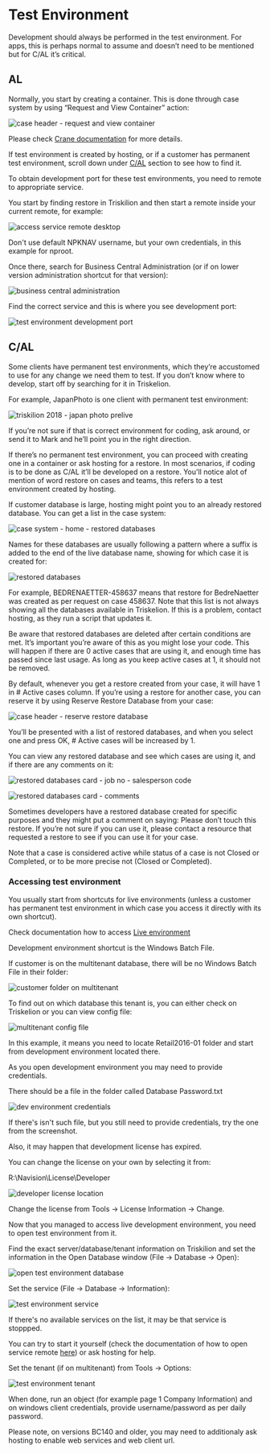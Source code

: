# Test Environment
Development should always be performed in the test environment. For apps, this is perhaps normal to assume and doesn’t need to be mentioned but for C/AL it’s critical.

## AL

Normally, you start by creating a container. This is done through case system by using “Request and View Container” action:

![case header - request and view container](../.attachments/CaseHeader-RequestAndViewContainer.png)

Please check [Crane documentation](../Crane-Containers/Crane-Features.md) for more details.

If test environment is created by hosting, or if a customer has permanent test environment, scroll down under [C/AL](#cal) section to see how to find it.

To obtain development port for these test environments, you need to remote to appropriate service.

You start by finding restore in Triskilion and then start a remote inside your current remote, for example:

![access service remote desktop](../.attachments/AccessingServiceRemoteDesktop.png)

Don't use default NPKNAV username, but your own credentials, in this example for nproot.

Once there, search for Business Central Administration (or if on lower version administration shortcut for that version):

![business central administration](../.attachments/BusinessCentralAdministration.png)

Find the correct service and this is where you see development port:

![test environment development port](../.attachments/TestEnvironmentDevelopmentPort.png)



## C/AL

Some clients have permanent test environments, which they’re accustomed to use for any change we need them to test. If you don’t know where to develop, start off by searching for it in Triskelion.

For example, JapanPhoto is one client with permanent test environment:

![triskilion 2018 - japan photo prelive](../.attachments/Triskilion2018-JapanPhotoPrelive.png)

If you’re not sure if that is correct environment for coding, ask around, or send it to Mark and he’ll point you in the right direction.

If there’s no permanent test environment, you can proceed with creating one in a container or ask hosting for a restore. In most scenarios, if coding is to be done as C/AL it’ll be developed on a restore. You'll notice alot of mention of word restore on cases and teams, this refers to a test environment created by hosting.

If customer database is large, hosting might point you to an already restored database. You can get a list in the case system:

![case system - home - restored databases](../.attachments/CaseSystem-Home-RestoredDatabases.png)

Names for these databases are usually following a pattern where a suffix is added to the end of the live database name, showing for which case it is created for:

![restored databases](../.attachments/RestoredDatabases.png)

For example, BEDRENAETTER-458637 means that restore for BedreNaetter was created as per request on case 458637. Note that this list is not always showing all the databases available in Triskelion. If this is a problem, contact hosting, as they run a script that updates it.

Be aware that restored databases are deleted after certain conditions are met. It’s important you’re aware of this as you might lose your code. This will happen if there are 0 active cases that are using it, and enough time has passed since last usage. As long as you keep active cases at 1, it should not be removed.

By default, whenever you get a restore created from your case, it will have 1 in # Active cases column. If you’re using a restore for another case, you can reserve it by using Reserve Restore Database from your case:

![case header - reserve restore database](../.attachments/CaseHeader-ReserveRestoreDatabase.png)

You’ll be presented with a list of restored databases, and when you select one and press OK, # Active cases will be increased by 1.

You can view any restored database and see which cases are using it, and if there are any comments on it:

![restored databases card - job no - salesperson code](../.attachments/RestoredDatabasesCard-JobNo-SalespersonCode.png)

![restored databases card - comments](../.attachments/RestoredDatabasesCard-Comments.png)

Sometimes developers have a restored database created for specific purposes and they might put a comment on saying: Please don’t touch this restore. If you’re not sure if you can use it, please contact a resource that requested a restore to see if you can use it for your case.

Note that a case is considered active while status of a case is not Closed or Completed, or to be more precise not (Closed or Completed).

### Accessing test environment

You usually start from shortcuts for live environments (unless a customer has permanent test environment in which case you access it directly with its own shortcut).

Check documentation how to access [Live environment](./AccessingCustomersDatabase.md)

Development environment shortcut is the Windows Batch File.

If customer is on the multitenant database, there will be no Windows Batch File in their folder:

![customer folder on multitenant](../.attachments/CustomerFolderOnMultitenant.png)

To find out on which database this tenant is, you can either check on Triskelion or you can view config file:

![multitenant config file](../.attachments/MultitenantConfigFile.png)

In this example, it means you need to locate Retail2016-01 folder and start from development environment located there.

As you open development environment you may need to provide credentials.

There should be a file in the folder called Database Password.txt

![dev environment credentials](../.attachments/DevEnvironmentCredentials.png)

If there's isn't such file, but you still need to provide credentials, try the one from the screenshot.

Also, it may happen that development license has expired.

You can change the license on your own by selecting it from: 

R:\Navision\License\Developer

![developer license location](../.attachments/DeveloperLicenseLocation.png)

Change the license from Tools -> License Information -> Change.

Now that you managed to access live development environment, you need to open test environment from it.

Find the exact server/database/tenant information on Triskilion and set the information in the Open Database window (File -> Database -> Open):

![open test environment database](../.attachments/OpenTestEnvironmentDatabase.png)

Set the service (File -> Database -> Information):

![test environment service](../.attachments/TestEnvironmentService.png)

If there's no available services on the list, it may be that service is stoppped. 

You can try to start it yourself (check the documentation of how to open service remote [here](#al)) or ask hosting for help.

Set the tenant (if on multitenant) from Tools -> Options:

![test environment tenant](../.attachments/TestEnvironmentTenant.png)

When done, run an object (for example page 1 Company Information) and on windows client credentials, provide username/password as per daily password.

Please note, on versions BC140 and older, you may need to additionaly ask hosting to enable web services and web client url.